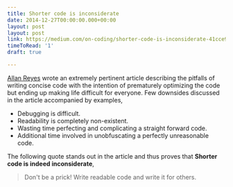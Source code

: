 ```yaml
---
title: Shorter code is inconsiderate
date: 2014-12-27T00:00:00.000+00:00
layout: post
layout: post
link: https://medium.com/on-coding/shorter-code-is-inconsiderate-41cce917b51b
timeToRead: '1'
draft: true

---
```

[Allan Reyes](https://twitter.com/allanbreyes) wrote an extremely pertinent article describing the pitfalls of writing 
concise code with the intention of prematurely optimizing the code but ending up making life difficult for everyone. 
Few downsides discussed in the article accompanied by examples,

- Debugging is difficult.
- Readability is completely non-existent.
- Wasting time perfecting and complicating a straight forward code.
- Additional time involved in unobfuscating a perfectly unreasonable code.

The following quote stands out in the article and thus proves that **Shorter code is indeed inconsiderate**,

> Don't be a prick! Write readable code and write it for others.